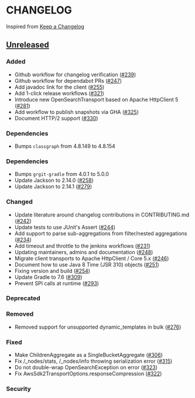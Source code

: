 # CHANGELOG
Inspired from [Keep a Changelog](https://keepachangelog.com/en/1.0.0/)

## [Unreleased]
### Added
- Github workflow for changelog verification ([#239](https://github.com/opensearch-project/opensearch-java/pull/239))
- Github workflow for dependabot PRs ([#247](https://github.com/opensearch-project/opensearch-java/pull/247))
- Add javadoc link for the client ([#255](https://github.com/opensearch-project/opensearch-java/pull/255))
- Add 1-click release workflows ([#321](https://github.com/opensearch-project/opensearch-java/pull/321))
- Introduce new OpenSearchTransport based on Apache HttpClient 5 ([#281](https://github.com/opensearch-project/opensearch-java/pull/281))
- Add workflow to publish snapshots via GHA ([#325](https://github.com/opensearch-project/opensearch-java/pull/325))
- Document HTTP/2 support ([#330](https://github.com/opensearch-project/opensearch-java/pull/330))

### Dependencies
- Bumps `classgraph` from 4.8.149 to 4.8.154

### Dependencies
- Bumps `grgit-gradle` from 4.0.1 to 5.0.0
- Update Jackson to 2.14.0 ([#258](https://github.com/opensearch-project/opensearch-java/pull/258))
- Update Jackson to 2.14.1 ([#279](https://github.com/opensearch-project/opensearch-java/pull/279))

### Changed
- Update literature around changelog contributions in CONTRIBUTING.md ([#242](https://github.com/opensearch-project/opensearch-java/pull/242))
- Update tests to use JUnit's Assert ([#244](https://github.com/opensearch-project/opensearch-java/pull/244))
- Add support to parse sub-aggregations from filter/nested aggregations ([#234](https://github.com/opensearch-project/opensearch-java/pull/234))
- Add timeout and throttle to the jenkins workflows ([#231](https://github.com/opensearch-project/opensearch-java/pull/231)) 
- Updating maintainers, admins and documentation ([#248](https://github.com/opensearch-project/opensearch-java/pull/248))
- Migrate client transports to Apache HttpClient / Core 5.x ([#246](https://github.com/opensearch-project/opensearch-java/pull/246))
- Document how to use Java 8 Time (JSR 310) objects ([#251](https://github.com/opensearch-project/opensearch-java/pull/251))
- Fixing version and build ([#254](https://github.com/opensearch-project/opensearch-java/pull/254))
- Update Gradle to 7.6 ([#309](https://github.com/opensearch-project/opensearch-java/pull/309))
- Prevent SPI calls at runtime ([#293](https://github.com/opensearch-project/opensearch-java/pull/293))

### Deprecated

### Removed
- Removed support for unsupported dynamic_templates in bulk ([#276](https://github.com/opensearch-project/opensearch-java/pull/276))

### Fixed
- Make ChildrenAggregate as a SingleBucketAggregate ([#306](https://github.com/opensearch-project/opensearch-java/pull/306))
- Fix /_nodes/stats, /_nodes/info throwing serialization error ([#315](https://github.com/opensearch-project/opensearch-java/pull/315))
- Do not double-wrap OpenSearchException on error ([#323](https://github.com/opensearch-project/opensearch-java/pull/323))
- Fix AwsSdk2TransportOptions.responseCompression ([#322](https://github.com/opensearch-project/opensearch-java/pull/322))

### Security


[Unreleased]: https://github.com/opensearch-project/opensearch-java/compare/2.0...HEAD